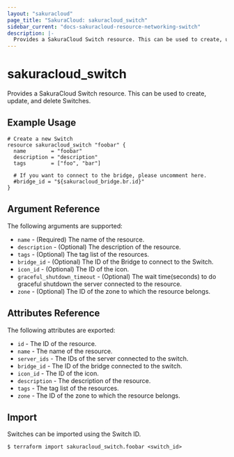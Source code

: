 ```yaml
---
layout: "sakuracloud"
page_title: "SakuraCloud: sakuracloud_switch"
sidebar_current: "docs-sakuracloud-resource-networking-switch"
description: |-
  Provides a SakuraCloud Switch resource. This can be used to create, update, and delete Switches.
---
```


# sakuracloud\_switch

Provides a SakuraCloud Switch resource. This can be used to create, update, and delete Switches.

## Example Usage

```hcl
# Create a new Switch
resource sakuracloud_switch "foobar" {
  name        = "foobar"
  description = "description"
  tags        = ["foo", "bar"]
 
  # If you want to connect to the bridge, please uncomment here.
  #bridge_id = "${sakuracloud_bridge.br.id}"
}
```

## Argument Reference

The following arguments are supported:

* `name` - (Required) The name of the resource.
* `description` - (Optional) The description of the resource.
* `tags` - (Optional) The tag list of the resources.
* `bridge_id` - (Optional) The ID of the Bridge to connect to the Switch.
* `icon_id` - (Optional) The ID of the icon.
* `graceful_shutdown_timeout` - (Optional) The wait time(seconds) to do graceful shutdown the server connected to the resource.
* `zone` - (Optional) The ID of the zone to which the resource belongs.

## Attributes Reference

The following attributes are exported:

* `id` - The ID of the resource.
* `name` - The name of the resource.
* `server_ids` - The IDs of the server connected to the switch.
* `bridge_id` - The ID of the bridge connected to the switch.
* `icon_id` - The ID of the icon.
* `description` - The description of the resource.
* `tags` - The tag list of the resources.
* `zone` - The ID of the zone to which the resource belongs.

## Import

Switches can be imported using the Switch ID.

```
$ terraform import sakuracloud_switch.foobar <switch_id>
```
